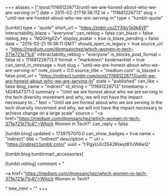 +++
aliases = ["/post/111681226713/until-we-are-honest-about-who-we-are-serving-in"]
date = 2015-02-21T19:36:11Z
id = "111681226713"
slug = "until-we-are-honest-about-who-we-are-serving-in"
type = "tumblr-quote"

[tumblr]
type = "quote"
short_url = "https://tmblr.co/ZY3jby1e0k4VP"
interactability_blaze = "everyone"
can_reblog = false
can_blaze = false
reblog_key = "NQGHgXZv"
display_avatar = true
is_blaze_pending = false
date = "2015-02-21 19:36:11 GMT"
should_open_in_legacy = true
source_url = "https://medium.com/@nmsanchez/which-women-in-tech-371e721e71c4"
interactability_reblog = "everyone"
is_blocks_post_format = false
id = 111681226713.0
format = "markdown"
bookmarklet = true
can_send_in_message = true
slug = "until-we-are-honest-about-who-we-are-serving-in"
note_count = 0.0
source_title = "medium.com"
is_blazed = false
post_url = "https://indirect.tumblr.com/post/111681226713/until-we-are-honest-about-who-we-are-serving-in"
state = "published"
can_like = false
blog_name = "indirect"
id_string = "111681226713"
timestamp = 1424547371.0
summary = "Until we are honest about who we are serving in the tech diversity movement and why, we will not have the impact necessary to..."
text = "Until we are honest about who we are serving in the tech diversity movement and why, we will not have the impact necessary to achieve change on a large scale"
source = "<a href=\"https://medium.com/@nmsanchez/which-women-in-tech-371e721e71c4\">Which Women in Tech?</a>"
can_reply = false

[tumblr.blog]
updated = 1739757070.0
can_show_badges = true
name = "indirect"
title = "indirect"
description = ""
url = "https://indirect.tumblr.com/"
uuid = "t:PgyUJU3SA2Klwyt81UWAwQ"

[tumblr.blog.tumblrmart_accessories]

[tumblr.reblog]
comment = "<p><a href=\"https://medium.com/@nmsanchez/which-women-in-tech-371e721e71c4\">Which Women in Tech?</a></p>"
tree_html = ""
+++
